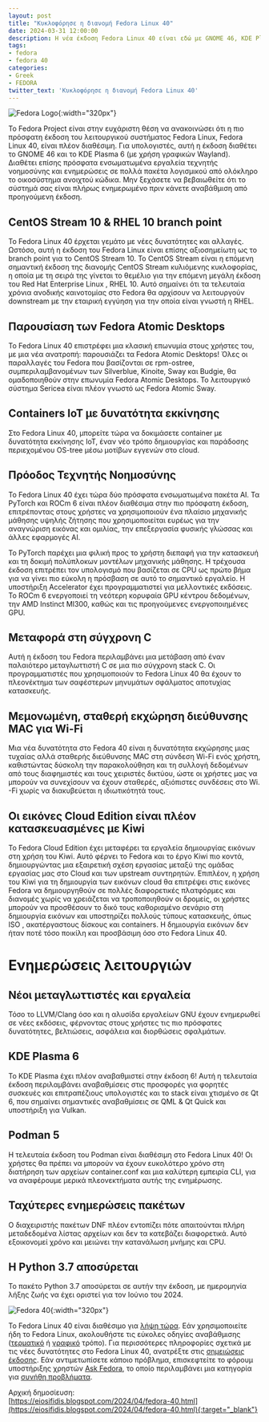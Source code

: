 ```yaml
---
layout: post
title: "Κυκλοφόρησε η διανομή Fedora Linux 40"
date: 2024-03-31 12:00:00
description: Η νέα έκδοση Fedora Linux 40 είναι εδώ με GNOME 46, KDE Plasma 6 και αναβαθμίσεις σε πολλά πακέτα λογισμικού! Αναβαθμίστε τώρα!
tags:
- fedora
- fedora 40
categories:
- Greek
- FEDORA
twitter_text: 'Κυκλοφόρησε η διανομή Fedora Linux 40'
---
```


![Fedora Logo](/post_images/fedora/Fedora_logo.png "Fedora Logo"){:width="320px"}

Το Fedora Project είναι στην ευχάριστη θέση να ανακοινώσει ότι η πιο πρόσφατη έκδοση του λειτουργικού συστήματος Fedora Linux, Fedora Linux 40, είναι πλέον διαθέσιμη. Για υπολογιστές, αυτή η έκδοση διαθέτει το GNOME 46 και το KDE Plasma 6 (με χρήση γραφικών Wayland). Διαθέτει επίσης πρόσφατα ενσωματωμένα εργαλεία τεχνητής νοημοσύνης και ενημερώσεις σε πολλά πακέτα λογισμικού από ολόκληρο το οικοσύστημα ανοιχτού κώδικα. Μην ξεχάσετε να βεβαιωθείτε ότι το σύστημά σας είναι πλήρως ενημερωμένο πριν κάνετε αναβάθμιση από προηγούμενη έκδοση.  
  
## CentOS Stream 10 & RHEL 10 branch point

Το Fedora Linux 40 έρχεται γεμάτο με νέες δυνατότητες και αλλαγές. Ωστόσο, αυτή η έκδοση του Fedora Linux είναι επίσης αξιοσημείωτη ως το branch point για το CentOS Stream 10. Το CentOS Stream είναι η επόμενη σημαντική έκδοση της διανομής CentOS Stream κυλιόμενης κυκλοφορίας, η οποία με τη σειρά της γίνεται το θεμέλιο για την επόμενη μεγάλη έκδοση του Red Hat Enterprise Linux , RHEL 10. Αυτό σημαίνει ότι τα τελευταία χρόνια ανοδικής καινοτομίας στο Fedora θα αρχίσουν να λειτουργούν downstream με την εταιρική εγγύηση για την οποία είναι γνωστή η RHEL.  
  
## Παρουσίαση των Fedora Atomic Desktops

Το Fedora Linux 40 επιστρέφει μια κλασική επωνυμία στους χρήστες του, με μια νέα ανατροπή: παρουσιάζει τα Fedora Atomic Desktops! Όλες οι παραλλαγές του Fedora που βασίζονται σε rpm-ostree, συμπεριλαμβανομένων των Silverblue, Kinoite, Sway και Budgie, θα ομαδοποιηθούν στην επωνυμία Fedora Atomic Desktops. Το λειτουργικό σύστημα Sericea είναι πλέον γνωστό ως Fedora Atomic Sway.  
  
## Containers IoT με δυνατότητα εκκίνησης

Στο Fedora Linux 40, μπορείτε τώρα να δοκιμάσετε container με δυνατότητα εκκίνησης IoT, έναν νέο τρόπο δημιουργίας και παράδοσης περιεχομένου OS-tree μέσω μοτίβων εγγενών στο cloud.  
  
## Πρόοδος Τεχνητής Νοημοσύνης

Το Fedora Linux 40 έχει τώρα δύο πρόσφατα ενσωματωμένα πακέτα AI. Τα PyTorch και ROCm 6 είναι πλέον διαθέσιμα στην πιο πρόσφατη έκδοση, επιτρέποντας στους χρήστες να χρησιμοποιούν ένα πλαίσιο μηχανικής μάθησης υψηλής ζήτησης που χρησιμοποιείται ευρέως για την αναγνώριση εικόνας και ομιλίας, την επεξεργασία φυσικής γλώσσας και άλλες εφαρμογές AI.  
  
Το PyTorch παρέχει μια φιλική προς το χρήστη διεπαφή για την κατασκευή και τη δοκιμή πολύπλοκων μοντέλων μηχανικής μάθησης. Η τρέχουσα έκδοση επιτρέπει τον υπολογισμό που βασίζεται σε CPU ως πρώτο βήμα για να γίνει πιο εύκολη η πρόσβαση σε αυτό το σημαντικό εργαλείο. Η υποστήριξη Accelerator έχει προγραμματιστεί για μελλοντικές εκδόσεις. Το ROCm 6 ενεργοποιεί τη νεότερη κορυφαία GPU κέντρου δεδομένων, την AMD Instinct MI300, καθώς και τις προηγούμενες ενεργοποιημένες GPU.  
  
## Μεταφορά στη σύγχρονη C

Αυτή η έκδοση του Fedora περιλαμβάνει μια μετάβαση από έναν παλαιότερο μεταγλωττιστή C σε μια πιο σύγχρονη stack C. Οι προγραμματιστές που χρησιμοποιούν το Fedora Linux 40 θα έχουν το πλεονέκτημα των σαφέστερων μηνυμάτων σφάλματος αποτυχίας κατασκευής.  

## Μεμονωμένη, σταθερή εκχώρηση διεύθυνσης MAC για Wi-Fi

Μια νέα δυνατότητα στο Fedora 40 είναι η δυνατότητα εκχώρησης μιας τυχαίας αλλά σταθερής διεύθυνσης MAC στη σύνδεση Wi-Fi ενός χρήστη, καθιστώντας δύσκολη την παρακολούθηση και τη συλλογή δεδομένων από τους διαφημιστές και τους χειριστές δικτύου, ώστε οι χρήστες μας να μπορούν να συνεχίσουν να έχουν σταθερές, αξιόπιστες συνδέσεις στο Wi. -Fi χωρίς να διακυβεύεται η ιδιωτικότητά τους.  
  
## Οι εικόνες Cloud Edition είναι πλέον κατασκευασμένες με Kiwi

Το Fedora Cloud Edition έχει μεταφέρει τα εργαλεία δημιουργίας εικόνων στη χρήση του Kiwi. Αυτό φέρνει το Fedora και το έργο Kiwi πιο κοντά, δημιουργώντας μια εξαιρετική σχέση εργασίας μεταξύ της ομάδας εργασίας μας στο Cloud και των upstream συντηρητών. Επιπλέον, η χρήση του Kiwi για τη δημιουργία των εικόνων cloud θα επιτρέψει στις εικόνες Fedora να δημιουργηθούν σε πολλές διαφορετικές πλατφόρμες και διανομές χωρίς να χρειάζεται να τροποποιηθούν οι δρομείς, οι χρήστες μπορούν να προσθέσουν το δικό τους καθορισμένο σενάριο στη δημιουργία εικόνων και υποστηρίζει πολλούς τύπους κατασκευής, όπως ISO , ακατέργαστους δίσκους και containers. Η δημιουργία εικόνων δεν ήταν ποτέ τόσο ποικίλη και προσβάσιμη όσο στο Fedora Linux 40.  

# Ενημερώσεις λειτουργιών

## Νέοι μεταγλωττιστές και εργαλεία

Τόσο το LLVM/Clang όσο και η αλυσίδα εργαλείων GNU έχουν ενημερωθεί σε νέες εκδόσεις, φέρνοντας στους χρήστες τις πιο πρόσφατες δυνατότητες, βελτιώσεις, ασφάλεια και διορθώσεις σφαλμάτων.  
  
## KDE Plasma 6

Το KDE Plasma έχει πλέον αναβαθμιστεί στην έκδοση 6! Αυτή η τελευταία έκδοση περιλαμβάνει αναβαθμίσεις στις προσφορές για φορητές συσκευές και επιτραπέζιους υπολογιστές και το stack είναι χτισμένο σε Qt 6, που σημαίνει σημαντικές αναβαθμίσεις σε QML & Qt Quick και υποστήριξη για Vulkan.  
  
## Podman 5

Η τελευταία έκδοση του Podman είναι διαθέσιμη στο Fedora Linux 40! Οι χρήστες θα πρέπει να μπορούν να έχουν ευκολότερο χρόνο στη διατήρηση των αρχείων container.conf και μια καλύτερη εμπειρία CLI, για να αναφέρουμε μερικά πλεονεκτήματα αυτής της ενημέρωσης.  

## Ταχύτερες ενημερώσεις πακέτων

Ο διαχειριστής πακέτων DNF πλέον εντοπίζει πότε απαιτούνται πλήρη μεταδεδομένα λίστας αρχείων και δεν τα κατεβάζει διαφορετικά. Αυτό εξοικονομεί χρόνο και μειώνει την κατανάλωση μνήμης και CPU.  
  
## Η Python 3.7 αποσύρεται

Το πακέτο Python 3.7 αποσύρεται σε αυτήν την έκδοση, με ημερομηνία λήξης ζωής να έχει οριστεί για τον Ιούνιο του 2024.  

![Fedora 40](/post_images/fedora/fedora40.png "Fedora 40"){:width="320px"}

Το Fedora Linux 40 είναι διαθέσιμο για [λήψη τώρα](https://fedoraproject.org/). Εάν χρησιμοποιείτε ήδη το Fedora Linux, ακολουθήστε τις εύκολες οδηγίες αναβάθμισης ([τερματικό](https://docs.fedoraproject.org/en-US/quick-docs/upgrading-fedora-offline/) ή [γραφικό](https://docs.fedoraproject.org/en-US/quick-docs/upgrading-fedora-new-release/) τρόπο). Για περισσότερες πληροφορίες σχετικά με τις νέες δυνατότητες στο Fedora Linux 40, ανατρέξτε στις [σημειώσεις έκδοσης](https://docs.fedoraproject.org/en-US/fedora/latest/release-notes/). Εάν αντιμετωπίσετε κάποιο πρόβλημα, επισκεφτείτε το φόρουμ υποστήριξης χρηστών [Ask Fedora](https://discussion.fedoraproject.org/c/ask/6/none), το οποίο περιλαμβάνει μια κατηγορία για [συνήθη προβλήματα](https://ask.fedoraproject.org/c/common-issues/141/none).

Αρχική δημοσίευση:  
[https://eiosifidis.blogspot.com/2024/04/fedora-40.html](https://eiosifidis.blogspot.com/2024/04/fedora-40.html){:target="_blank"}
